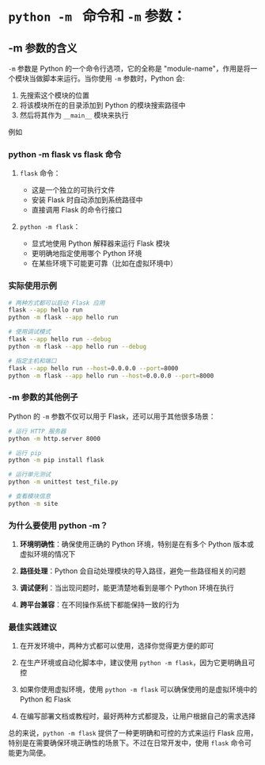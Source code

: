 # `python -m ` 命令和 `-m` 参数：

## -m 参数的含义
`-m` 参数是 Python 的一个命令行选项，它的全称是 "module-name"，作用是将一个模块当做脚本来运行。当你使用 `-m` 参数时，Python 会:

1. 先搜索这个模块的位置
2. 将该模块所在的目录添加到 Python 的模块搜索路径中
3. 然后将其作为 `__main__` 模块来执行

例如

### python -m flask vs flask 命令

1. `flask` 命令：
   - 这是一个独立的可执行文件
   - 安装 Flask 时自动添加到系统路径中
   - 直接调用 Flask 的命令行接口

2. `python -m flask`：
   - 显式地使用 Python 解释器来运行 Flask 模块
   - 更明确地指定使用哪个 Python 环境
   - 在某些环境下可能更可靠（比如在虚拟环境中）

### 实际使用示例
```bash
# 两种方式都可以启动 Flask 应用
flask --app hello run
python -m flask --app hello run

# 使用调试模式
flask --app hello run --debug
python -m flask --app hello run --debug

# 指定主机和端口
flask --app hello run --host=0.0.0.0 --port=8000
python -m flask --app hello run --host=0.0.0.0 --port=8000
```

### -m 参数的其他例子
Python 的 `-m` 参数不仅可以用于 Flask，还可以用于其他很多场景：

```bash
# 运行 HTTP 服务器
python -m http.server 8000

# 运行 pip
python -m pip install flask

# 运行单元测试
python -m unittest test_file.py

# 查看模块信息
python -m site
```

### 为什么要使用 python -m？
1. **环境明确性**：确保使用正确的 Python 环境，特别是在有多个 Python 版本或虚拟环境的情况下

2. **路径处理**：Python 会自动处理模块的导入路径，避免一些路径相关的问题

3. **调试便利**：当出现问题时，能更清楚地看到是哪个 Python 环境在执行

4. **跨平台兼容**：在不同操作系统下都能保持一致的行为

### 最佳实践建议
1. 在开发环境中，两种方式都可以使用，选择你觉得更方便的即可

2. 在生产环境或自动化脚本中，建议使用 `python -m flask`，因为它更明确且可控

3. 如果你使用虚拟环境，使用 `python -m flask` 可以确保使用的是虚拟环境中的 Python 和 Flask

4. 在编写部署文档或教程时，最好两种方式都提及，让用户根据自己的需求选择

总的来说，`python -m flask` 提供了一种更明确和可控的方式来运行 Flask 应用，特别是在需要确保环境正确性的场景下。不过在日常开发中，使用 `flask` 命令可能更为简便。